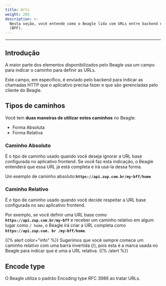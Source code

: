 ```yaml
---
title: Urls
weight: 203
description: >-
  Nesta seção, você entende como o Beagle lida com URLs entre backend e frontend
  (BFF).
---
```


---

## Introdução

A maior parte dos elementos disponibilizados pelo Beagle usa um campo para indicar o caminho para definir as URLs. 

Este campo, em específico, é enviado pelo backend para indicar as chamadas HTTP que o aplicativo precisa fazer e que são gerenciadas pelo cliente do Beagle. 

## Tipos de caminhos 

Você tem **duas maneiras de utilizar estes caminhos** no Beagle: 

* Forma Absoluta 
* Forma Relativa 

### Caminho Absoluto 

É o tipo de caminho usado quando você deseja ignorar a URL base configurada no aplicativo frontend. Se você faz esta indicação, o Beagle entenderá que essa URL já está completa e irá usá-la dessa forma. 

Um exemplo de caminho absoluto:**`https://api.zup.com.br/my-bff/home`** 

### Caminho Relativo 

É o tipo de caminho usado quando você decide respeitar a URL base configurada no seu aplicativo frontend. 

Por exemplo, se você definir uma URL base como **`https://api.zup.com.br/my-bff`** e receber um caminho relativo em algum lugar como `/ home`, o Beagle irá criar a URL completa como **`https://api.zup.com. br /my-bff/home`**.

{{% alert color="info" %}}
Sugerimos que você sempre comece um caminho relativo com uma barra invertida \(/\), pois esta é a marca usada no Beagle para indicar que é uma a URL relativa.
{{% /alert %}}

## Encode type

O Beagle utiliza o padrão Encoding type RFC 3986 ao tratar URLs.

